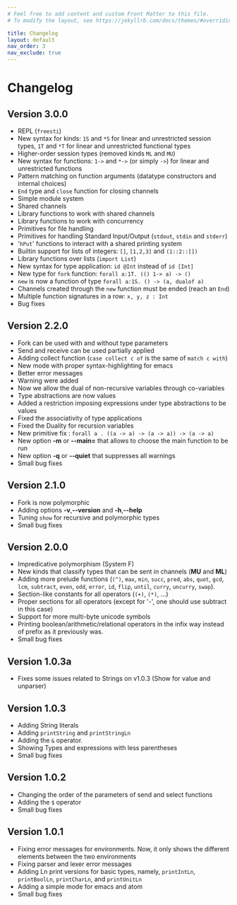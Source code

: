 ```yaml
---
# Feel free to add content and custom Front Matter to this file.
# To modify the layout, see https://jekyllrb.com/docs/themes/#overriding-theme-defaults

title: Changelog
layout: default
nav_order: 3
nav_exclude: true
---
```


# Changelog

## Version 3.0.0
- REPL (`freesti`)
- New syntax for kinds: `1S` and `*S` for linear and unrestricted session types, `1T` and `*T` 
  for linear and unrestricted functional types
- Higher-order session types (removed kinds `ML` and `MU`)
- New syntax for functions: `1->` and `*->` (or simply `->`) for linear and unrestricted functions
- Pattern matching on function arguments (datatype constructors and internal choices)
- `End` type and `close` function for closing channels
- Simple module system
- Shared channels
- Library functions to work with shared channels
- Library functions to work with concurrency
- Primitives for file handling
- Primitives for handling Standard Input/Output (`stdout`, `stdin` and `stderr`)
- '`hPut`' functions to interact with a shared printing system
- Builtin support for lists of integers: `[]`, `[1,2,3]` and `(1::2::[])`
- Library functions over lists (`import List`)
- New syntax for type application: `id @Int` instead of `id [Int]`
- New type for `fork` function: `forall a:1T. (() 1-> a) -> ()`
- `new` is now a function of type `forall a:1S. () -> (a, dualof a)`
- Channels created through the `new` function must be ended (reach an `End`)
- Multiple function signatures in a row: `x, y, z : Int`
- Bug fixes


## Version 2.2.0
- Fork can be used with and without type parameters
- Send and receive can be used partially applied
- Adding collect function (`case collect c of` is the same of `match c with`)
- New mode with proper syntax-highlighting for emacs
- Better error messages
- Warning were added
- Now we allow the dual of non-recursive variables through co-variables
- Type abstractions are now values
- Added a restriction imposing expressions under type abstractions to be values
- Fixed the associativity of type applications
- Fixed the Duality for recursion variables
- New primitive fix : `forall a . ((a -> a) -> (a -> a)) -> (a -> a)`
- New option **-m** or **--main=** that allows to choose the main function to be run
- New option **-q** or **--quiet** that suppresses all warnings
- Small bug fixes

## Version 2.1.0
- Fork is now polymorphic
- Adding options **-v**,**--version** and **-h**,**--help**
- Tuning `show` for recursive and polymorphic types
- Small bug fixes

## Version 2.0.0
- Impredicative polymorphism (System F)
- New kinds that classify types that can be sent in channels (**MU** and **ML**)
- Adding more prelude functions (`(^)`, `max`, `min`, `succ`, `pred`, `abs`, `quot`, `gcd`, `lcm`, 
  `subtract`, `even`, `odd`, `error`, `id`, `flip`, `until`, `curry`, `uncurry`, `swap`).
- Section-like constants for all operators (`(+)`, `(*)`, ...)
- Proper sections for all operators (except for '-', one should use subtract in this case)
- Support for more multi-byte unicode symbols
- Printing boolean/arithmetic/relational operators in the infix way instead of prefix as it previously was.
- Small bug fixes

## Version 1.0.3a
- Fixes some issues related to Strings on v1.0.3 (Show for value and unparser)

## Version 1.0.3
- Adding String literals
- Adding `printString` and `printStringLn`
- Adding the `&` operator.
- Showing Types and expressions with less parentheses
- Small bug fixes

## Version 1.0.2
- Changing the order of the parameters of send and select functions
- Adding the `$` operator
- Small bug fixes

## Version 1.0.1
- Fixing error messages for environments. Now, it only shows the different elements between the two environments
- Fixing parser and lexer error messages
- Adding Ln print versions for basic types, namely, `printIntLn`, `printBoolLn`, `printCharLn`, and `printUnitLn`
- Adding a simple mode for emacs and atom
- Small bug fixes

